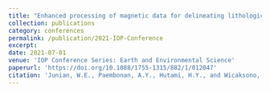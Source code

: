 ```yaml
---
title: "Enhanced processing of magnetic data for delineating lithological boundary and geological structure of the epithermal gold mineralization control system - A case study: Cibaliung Area, Indonesia"
collection: publications
category: conferences
permalink: /publication/2021-IOP-Conference
excerpt: 
date: 2021-07-01
venue: 'IOP Conference Series: Earth and Environmental Science'
paperurl: 'https://doi.org/10.1088/1755-1315/882/1/012047'
citation: 'Junian, W.E., Paembonan, A.Y., Hutami, H.Y., and Wicaksono, M.A. (2021). &quot; Enhanced processing of magnetic data for delineating lithological boundary and geological structure of the epithermal gold mineralization control system - a case study: Cibaliung Area. &quot; <i>IOP Conference Series: Earth and Environmental Science</i>. 882. 012047.'
---
```

